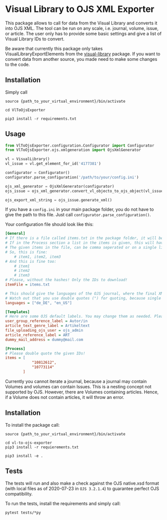 # Visual Library to OJS XML Exporter 
This package allows to call for data from the Visual Library and converts it into OJS XML. The tool can be run on any scale, i.e. journal, volume, issue, or article. The user only has to provide some basic settings and give a list of Visual Library IDs to convert.

Be aware that currently this package only takes VisualLibraryExportElements from the [visual-library](https://dev.git.ub.uni-frankfurt.de/apachzelt/visual-library) package. If you want to convert data from another source, you made need to make some changes to the code.

## Installation
Simply call

```shell script
source {path_to_your_virtual_environment}/bin/activate

cd VlToOjsExporter

pip3 install -r requirements.txt
```

## Usage

```python
from VlToOjsExporter.configuration.Configurator import Configurator
from VlToOjsExporter.ojs.xmlgeneration import OjsXmlGenerator

vl = VisualLibrary()
vl_issue = vl.get_element_for_id('4177381')

configurator = Configurator()
configurator.parse_configuration('/path/to/your/config.ini')

ojs_xml_generator = OjsXmlGenerator(configurator)
ojs_issue = ojs_xml_generator.convert_vl_objecto_to_ojs_object(vl_issue)

ojs_export_xml_string = ojs_issue.generate_xml()
```

If you have a `config.ini` in your main package folder, you do not have to give the path to this file. Just call `configurator.parse_configuration()`.

Your configuration file should look like this:

```ini
[General]
# If there is a file called items.txt in the package folder, it will be taken as a list of items to process.
# If in the Process section a list in the items is given, this will have precedence.
# The given items in the file, can be comma seperated or on a single line each.
# So, this is fine:
    # item1, item2, item3
# And this is fine too:
    # item1
    # item2
    # item3
# Please, without the hashes! Only the IDs to download!
itemFile = items.txt

# This should give the languages of the OJS journal, where the final XML is read to!
# Watch out that you use double quotes (") for quoting, because single quotes cause an error...
languages = ["de_DE", "en_US"]

[Templates]
# Here are some OJS default labels. You may change them as needed. Please note, that you do not need quotations for strings, only for strings in lists! 
user_group_reference_label = Autor/in
article_text_genre_label = Artikeltext
file_uploading_ojs_user = ojs_admin
article_reference_label = ART
dummy_mail_address = dummy@mail.com

[Process]
# Please double quote the given IDs!
items = [
            "10812612",
            "10773114"
        ]
```

Currently you cannot iterate a journal, because a journal may contain Volumes and volumes can contain Issues. This is a nesting concept not supported by OJS. However, there are Volumes containing articles. Hence, if a Volume does not contain articles, it will throw an error.

## Installation
To install the package call:

```shell script
source {path_to_your_virtual_environment}/bin/activate

cd vl-to-ojs-exporter
pip3 install -r requierements.txt

pip3 install -e .
```

## Tests
The tests will run and also make a check against the OJS native.xsd format (with local files as of 2020-07-23 in `OJS 3.2.1.4`) to guarantee perfect OJS compatibility.

To run the tests, install the requirements and simply call:

`pytest tests/*py`